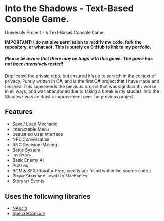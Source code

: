 # Into the Shadows - Text-Based Console Game.
University Project - A Text-Based Console Game.

**IMPORTANT: I do not give permission to modify my code, fork the repository, or what not. This is purely on GitHub to link to my portfolio.**

##### Please be aware that there may be bugs with this game. The game has not been intensively tested!

Duplicated the private repo, but ensured it's up to scratch in the context of privacy. Purely written in C#, and is the first C# project that I have made and finished. This superseeds the previous project that was significantly worse in all ways, and was abandoned due to taking a break in my studies. Into the Shadows was an drastic improvement over the previous project.

## Features
+ Save / Load Mechanic
+ Interactable Menu
+ Beautified User Interface
+ NPC Conversation
+ RNG Decision-Making
+ Battle System
+ Inventory
+ Basic Enemy AI
+ Puzzles
+ BGM & SFX (Royalty-Free, credits are found within the source code.)
+ Player Stats and Level Up Mechanics
+ Story w/ Events

## Uses the following libraries
+ [NAudio](https://github.com/naudio/NAudio)
+ [SpectreConsole](https://github.com/spectreconsole/spectre.console)
